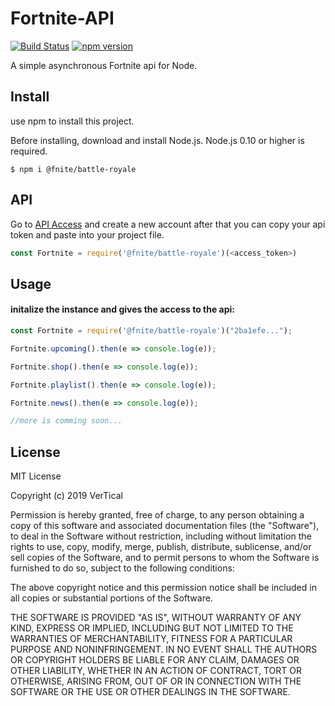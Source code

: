 # Fortnite-API
[![Build Status](https://travis-ci.org/Tusta/Fortnite-API.svg?branch=master)](https://travis-ci.org/Tusta/Fortnite-API)
[![npm version](https://badge.fury.io/js/%40fnite%2Fbattle-royale.svg)](https://badge.fury.io/js/%40fnite%2Fbattle-royale)

A simple asynchronous Fortnite api for Node.

## Install
use npm to install this project.

Before installing, download and install Node.js. Node.js 0.10 or higher is required.
``` 
$ npm i @fnite/battle-royale 
```

## API

Go to [API Access](https://erwinkulasic.com/api) and create a new account after that you can copy your api token and paste into your project file.

```js
const Fortnite = require('@fnite/battle-royale')(<access_token>)
```

## Usage

#### initalize the instance and gives the access to the api:
```js
const Fortnite = require('@fnite/battle-royale')("2ba1efe...");

Fortnite.upcoming().then(e => console.log(e));

Fortnite.shop().then(e => console.log(e));

Fortnite.playlist().then(e => console.log(e));

Fortnite.news().then(e => console.log(e));

//more is comming soon...
```


## License
MIT License

Copyright (c) 2019 VerTical

Permission is hereby granted, free of charge, to any person obtaining a copy
of this software and associated documentation files (the "Software"), to deal
in the Software without restriction, including without limitation the rights
to use, copy, modify, merge, publish, distribute, sublicense, and/or sell
copies of the Software, and to permit persons to whom the Software is
furnished to do so, subject to the following conditions:

The above copyright notice and this permission notice shall be included in all
copies or substantial portions of the Software.

THE SOFTWARE IS PROVIDED "AS IS", WITHOUT WARRANTY OF ANY KIND, EXPRESS OR
IMPLIED, INCLUDING BUT NOT LIMITED TO THE WARRANTIES OF MERCHANTABILITY,
FITNESS FOR A PARTICULAR PURPOSE AND NONINFRINGEMENT. IN NO EVENT SHALL THE
AUTHORS OR COPYRIGHT HOLDERS BE LIABLE FOR ANY CLAIM, DAMAGES OR OTHER
LIABILITY, WHETHER IN AN ACTION OF CONTRACT, TORT OR OTHERWISE, ARISING FROM,
OUT OF OR IN CONNECTION WITH THE SOFTWARE OR THE USE OR OTHER DEALINGS IN THE
SOFTWARE.

